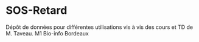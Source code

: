 # SOS-Retard
Dépôt de données pour différentes utilisations vis à vis des cours et TD de M. Taveau. M1 Bio-info Bordeaux
